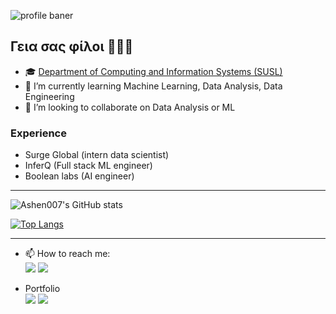 ![profile baner](https://i.pinimg.com/1200x/a9/56/4a/a9564ab08dd99ca4d73a232af38ae3b2.jpg)

## Γεια σας φίλοι 🕵🏼‍♂️


<!-- **ashen007/ashen007** is a ✨ _special_ ✨ repository because its `README.md` (this file) appears on your GitHub profile. -->
- 🎓 [Department of Computing and Information Systems (SUSL)](https://www.sab.ac.lk/computing/departments/dcis-about)
- 🌱 I’m currently learning Machine Learning, Data Analysis, Data Engineering
- 👯 I’m looking to collaborate on Data Analysis or ML 
<!-- - 🤔 I’m looking for help with  -->
<!-- - 💬 Ask me about ... -->

### Experience
- Surge Global (intern data scientist)
- InferQ (Full stack ML engineer)
- Boolean labs (AI engineer)

<hr/>

![Ashen007's GitHub stats](https://github-readme-stats.vercel.app/api?username=ashen007&theme=graywhite&show_icons=true&&count_private=true&include_all_commits=true)

[![Top Langs](https://github-readme-stats.vercel.app/api/top-langs/?username=ashen007&hide_progress=false)](https://github.com/anuraghazra/github-readme-stats)

<hr/>

- 📫 How to reach me: <br>
[<img src="https://img.icons8.com/bubbles/50/000000/gmail.png" />](mailto:hewarathna@outlook.com) 
[<img target="_blank" src="https://img.icons8.com/bubbles/50/000000/linkedin.png"/>](https://www.linkedin.com/in/ashen-iranga-91771315b/)

- Portfolio <br>
[<img src="https://img.icons8.com/fluency/48/000000/blog.png"/>](https://datamobteam.blogspot.com/)
[<img src="https://img.icons8.com/color/48/000000/suitcase.png"/>](https://sites.google.com/view/ashen-portfolio)

<br>

